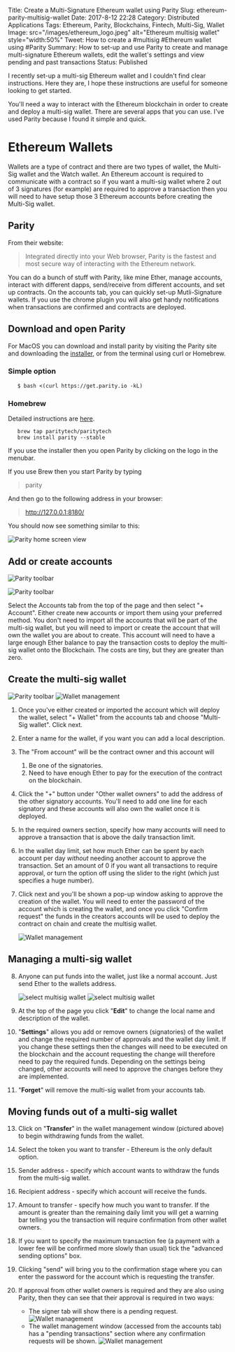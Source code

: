 Title: Create a Multi-Signature Ethereum wallet using Parity
Slug: ethereum-parity-multisig-wallet
Date: 2017-8-12 22:28
Category: Distributed Applications 
Tags: Ethereum, Parity, Blockchains, Fintech, Multi-Sig, Wallet
Image: src="/images/ethereum_logo.jpeg" alt="Ethereum multisig wallet" style="width:50%"
Tweet: How to create a #multisig #Ethereum wallet using #Parity
Summary: How to set-up and use Parity to create and manage multi-signature Ethereum wallets, edit the wallet's settings and view pending and past transactions
Status: Published

I recently set-up a multi-sig Ethereum wallet and I couldn't find clear instructions.  Here they are, I hope these instructions are useful for someone looking to get started. 

You'll need a way to interact with the Ethereum blockchain in order to create and deploy a multi-sig wallet. There are several apps that you can use. I've used Parity because I found it simple and quick. 

# Ethereum Wallets

Wallets are a type of contract and there are two types of wallet, the Multi-Sig wallet and the Watch wallet. An Ethereum account is required to communicate with a contract so if you want a multi-sig wallet where 2 out of 3 signatures (for example) are required to approve a transaction then you will need to have setup those 3 Ethereum accounts before creating the Multi-Sig wallet. 

## Parity

From their website:

>Integrated directly into your Web browser, Parity is the fastest and most secure way of interacting with the Ethereum network.

You can do a bunch of stuff with Parity, like mine Ether, manage accounts, interact with different dapps, send/receive from different accounts, and set up contracts. On the accounts tab, you can quickly set-up Mutli-Signature wallets. If you use the chrome plugin you will also get handy notifications when transactions are confirmed and contracts are deployed.

## Download and open Parity

For MacOS you can download and install parity by visiting the Parity site and downloading the [installer](https://parity.io/parity.html), or from the terminal using curl or Homebrew.

### Simple option

```shell
   $ bash <(curl https://get.parity.io -kL)
```
### Homebrew

Detailed instructions are [here](https://github.com/paritytech/homebrew-paritytech).

```shell
   brew tap paritytech/paritytech
   brew install parity --stable
```

If you use the installer then you open Parity by clicking on the logo in the menubar. 

If you use Brew then you start Parity by typing 

> parity

And then go to the following address in your browser:

> http://127.0.0.1:8180/

You should now see something similar to this:

![Parity home screen view]({filename}../images/parity-home.jpeg)

## Add or create accounts

![Parity toolbar]({filename}../images/Parity-toolbar-accounts.jpeg)

![Parity toolbar]({filename}../images/parity-account-creation.jpeg)

Select the Accounts tab from the top of the page and then select "+ Account". Either create new accounts or import them using your preferred method. You don't need to import all the accounts that will be part of the multi-sig wallet, but you will need to import or create the account that will own the wallet you are about to create. This account will need to have a large enough Ether balance to pay the transaction costs to deploy the multi-sig wallet onto the Blockchain. The costs are tiny, but they are greater than zero.

## Create the multi-sig wallet
![Parity toolbar]({filename}../images/Parity-toolbar-wallet.jpeg)
![Wallet management]({filename}../images/parity-wallet-details.jpeg)

1. Once you've either created or imported the account which will deploy the wallet, select "+ Wallet" from the accounts tab and choose "Multi-Sig wallet". Click next.

2. Enter a name for the wallet, if you want you can add a local description. 

3. The "From account" will be the contract owner and this account will 
    1. Be one of the signatories.
    2. Need to have enough Ether to pay for the execution of the contract on the blockchain.

4. Click the "+" button under "Other wallet owners" to add the address of the other signatory accounts. You'll need to add one line for each signatory and these accounts will also own the wallet once it is deployed.

5. In the required owners section, specify how many accounts will need to approve a transaction that is above the daily transaction limit.

6. In the wallet day limit, set how much Ether can be spent by each account per day _without_ needing another account to approve the transaction. Set an amount of 0 if you want all transactions to require approval, or turn the option off using the slider to the right (which just specifies a huge number).

7. Click next and you'll be shown a pop-up window asking to approve the creation of the wallet. You will need to enter the password of the account which is creating the wallet, and once you click "Confirm request" the funds in the creators accounts will be used to deploy the contract on chain and create the multisig wallet.

    ![Wallet management]({filename}../images/parity-conf-box.jpeg)

## Managing a multi-sig wallet

8. Anyone can put funds into the wallet, just like a normal account. Just send Ether to the wallets address.

    ![select multisig wallet]({filename}../images/parity-select-multisig.jpeg)
    ![select multisig wallet]({filename}../images/new-parity-wallet.jpeg)

9. At the top of the page you click "**Edit**" to change the local name and description of the wallet.

10. "**Settings**" allows you add or remove owners (signatories) of the wallet and change the required number of approvals and the wallet day limit. If you change these settings then the changes will need to be executed on the blockchain and the account requesting the change will therefore need to pay the required funds. Depending on the settings being changed, other accounts will need to approve the changes before they are implemented.

11. "**Forget**" will remove the multi-sig wallet from your accounts tab.

## Moving funds out of a multi-sig wallet

13. Click on "**Transfer**" in the wallet management window (pictured above) to begin withdrawing funds from the wallet. 

14. Select the token you want to transfer - Ethereum is the only default option.
15. Sender address - specify which account wants to withdraw the funds from the multi-sig wallet.
16. Recipient address - specify which account will receive the funds.
17. Amount to transfer - specify how much you want to transfer. If the amount is greater than the remaining daily limit you will get a warning bar telling you the transaction will require confirmation from other wallet owners.
18. If you want to specify the maximum transaction fee (a payment with a lower fee will be confirmed more slowly than usual) tick the "advanced sending options"  box.
19. Clicking "send" will bring you to the confirmation stage where you can enter the password for the account which is requesting the transfer.
20. If approval from other wallet owners is required and they are also using Parity, then they can see that their approval is required in two ways:
     - The signer tab will show there is a pending request.
        ![Wallet management]({filename}../images/parity-signer-alert.jpeg)
     - The wallet management window (accessed from the accounts tab) has a "pending transactions" section where any confirmation requests will be shown.
       ![Wallet management]({filename}../images/parity-wallet-management.jpeg)